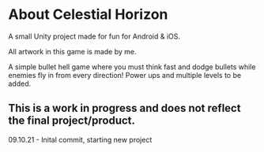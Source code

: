 # About Celestial Horizon

A small Unity project made for fun for Android & iOS.

All artwork in this game is made by me.

A simple bullet hell game where you must think fast and dodge bullets while enemies fly in from every direction!
Power ups and multiple levels to be added.

## This is a work in progress and does not reflect the final project/product.


09.10.21 - Inital commit, starting new project
